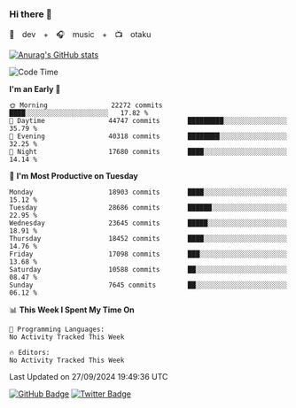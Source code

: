 ### Hi there 👋

🚀　dev　+　🎧　music　+　📺　otaku


[![Anurag's GitHub stats](https://github-readme-stats.vercel.app/api?username=koheitasaka&count_private=true&show_icons=true&theme=monokai)](https://github.com/koheitasaka/github-readme-stats)

<!--START_SECTION:waka-->
![Code Time](http://img.shields.io/badge/Code%20Time-1%2C161%20hrs%2023%20mins-blue)

**I'm an Early 🐤** 

```text
🌞 Morning                22272 commits       ████░░░░░░░░░░░░░░░░░░░░░   17.82 % 
🌆 Daytime                44747 commits       █████████░░░░░░░░░░░░░░░░   35.79 % 
🌃 Evening                40318 commits       ████████░░░░░░░░░░░░░░░░░   32.25 % 
🌙 Night                  17680 commits       ████░░░░░░░░░░░░░░░░░░░░░   14.14 % 
```
📅 **I'm Most Productive on Tuesday** 

```text
Monday                   18903 commits       ████░░░░░░░░░░░░░░░░░░░░░   15.12 % 
Tuesday                  28686 commits       ██████░░░░░░░░░░░░░░░░░░░   22.95 % 
Wednesday                23645 commits       █████░░░░░░░░░░░░░░░░░░░░   18.91 % 
Thursday                 18452 commits       ████░░░░░░░░░░░░░░░░░░░░░   14.76 % 
Friday                   17098 commits       ███░░░░░░░░░░░░░░░░░░░░░░   13.68 % 
Saturday                 10588 commits       ██░░░░░░░░░░░░░░░░░░░░░░░   08.47 % 
Sunday                   7645 commits        ██░░░░░░░░░░░░░░░░░░░░░░░   06.12 % 
```


📊 **This Week I Spent My Time On** 

```text
💬 Programming Languages: 
No Activity Tracked This Week

🔥 Editors: 
No Activity Tracked This Week
```


 Last Updated on 27/09/2024 19:49:36 UTC
<!--END_SECTION:waka-->

[![GitHub Badge](https://img.shields.io/badge/GitHub-100000?style=for-the-badge&logo=github&logoColor=white)](https://github.com/koheitasaka)
[![Twitter Badge](https://img.shields.io/badge/Twitter-1DA1F2?style=for-the-badge&logo=twitter&logoColor=white)](https://twitter.com/sleep_asleep_)
